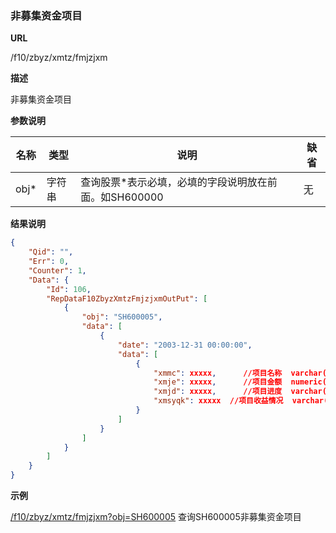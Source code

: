 
### 非募集资金项目

**URL**

/f10/zbyz/xmtz/fmjzjxm

**描述**

非募集资金项目

**参数说明**

|名称|类型|说明|缺省|
| -------- | -------- | -------- | -------- |
|obj\*|字符串|查询股票\*表示必填，必填的字段说明放在前面。如SH600000|无|


**结果说明**

```json
{
    "Qid": "",
    "Err": 0,
    "Counter": 1,
    "Data": {
        "Id": 106,
        "RepDataF10ZbyzXmtzFmjzjxmOutPut": [
            {
                "obj": "SH600005",
                "data": [
                    {
                        "date": "2003-12-31 00:00:00",
                        "data": [
                            {
								"xmmc": xxxxx,  	//项目名称  varchar(200)
								"xmje": xxxxx,  	//项目金额  numeric(20,4)           
								"xmjd": xxxxx,  	//项目进度  varchar(500)        
								"xmsyqk": xxxxx  //项目收益情况  varchar(1000)
                            }
                        ]
                    }
                ]
            }
        ]
    }
}
```

**示例**

[/f10/zbyz/xmtz/fmjzjxm?obj=SH600005]($APIHOST$/f10/zbyz/xmtz/fmjzjxm?obj=SH600005)
查询SH600005非募集资金项目
